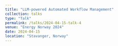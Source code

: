 ```yaml
---
title: "LLM-powered Automated Workflow Management"
collection: talks
type: "Talk"
permalink: /talks/2024-04-15-talk-4
venue: "Energy Norway 2024"
date: 2024-04-15
location: "Stavanger, Norway"
---
```

